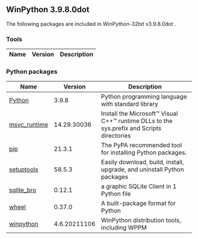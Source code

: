 ## WinPython 3.9.8.0dot 

The following packages are included in WinPython-32bit v3.9.8.0dot .

### Tools

Name | Version | Description
-----|---------|------------


### Python packages

Name | Version | Description
-----|---------|------------
[Python](http://www.python.org/) | 3.9.8 | Python programming language with standard library
[msvc_runtime](https://pypi.org/project/msvc_runtime) | 14.29.30036 | Install the Microsoft&#8482; Visual C++&#8482; runtime DLLs to the sys.prefix and Scripts directories
[pip](https://pypi.org/project/pip) | 21.3.1 | The PyPA recommended tool for installing Python packages.
[setuptools](https://pypi.org/project/setuptools) | 58.5.3 | Easily download, build, install, upgrade, and uninstall Python packages
[sqlite_bro](https://pypi.org/project/sqlite_bro) | 0.12.1 | a graphic SQLite Client in 1 Python file
[wheel](https://pypi.org/project/wheel) | 0.37.0 | A built-package format for Python
[winpython](http://winpython.github.io/) | 4.6.20211106 | WinPython distribution tools, including WPPM